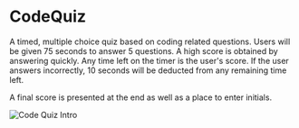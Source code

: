 # CodeQuiz
A timed, multiple choice quiz based on coding related questions. Users will be given 75 seconds to answer 5 questions. A high score is obtained by answering quickly. Any time left on the timer is the user's score. If the user answers incorrectly, 10 seconds will be deducted from any remaining time left.

A final score is presented at the end as well as a place to enter initials.

![Code Quiz Intro](https://user-images.githubusercontent.com/58674083/73130582-229e5680-3fc9-11ea-86d8-2965cdbaa8a6.PNG)
